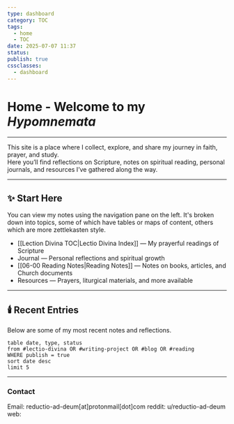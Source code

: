 ```yaml
---
type: dashboard
category: TOC
tags:
  - home
  - TOC
date: 2025-07-07 11:37
status: 
publish: true
cssclasses:
  - dashboard
---
```

# Home - Welcome to my **_Hypomnemata_**
----

This site is a place where I collect, explore, and share my journey in faith, prayer, and study.  
Here you’ll find reflections on Scripture, notes on spiritual reading, personal journals, and resources I’ve gathered along the way.

---

## ✨ Start Here
You can view my notes using the navigation pane on the left.  It's broken down into topics, some of which have tables or maps of content, others which are more zettlekasten style.
- [[Lection Divina TOC|Lectio Divina Index]] — My prayerful readings of Scripture
- Journal — Personal reflections and spiritual growth
- [[06-00 Reading Notes|Reading Notes]] — Notes on books, articles, and Church documents
- Resources — Prayers, liturgical materials, and more available 

---

## 🕯️ Recent Entries

Below are some of my most recent notes and reflections.

```dataview
table date, type, status
from #lectio-divina OR #writing-project OR #blog OR #reading
WHERE publish = true
sort date desc
limit 5
```

---
### Contact
Email:  reductio-ad-deum[at]protonmail[dot]com
reddit: u/reductio-ad-deum
web:  